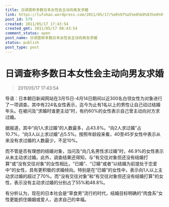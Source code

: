 ```yaml
---
title: 日调查称多数日本女性会主动向男友求婚
link: https://lufuhao.wordpress.com/2011/05/17/%e6%97%a5%e8%b0%83%e6%9f%a5%e7%a7%b0%e5%a4%9a%e6%95%b0%e6%97%a5%e6%9c%ac%e5%a5%b3%e6%80%a7%e4%bc%9a%e4%b8%bb%e5%8a%a8%e5%90%91%e7%94%b7%e5%8f%8b%e6%b1%82%e5%a9%9a/
post_id: 579
created: 2011/05/17 17:43:54
created_gmt: 2011/05/17 08:43:54
comment_status: open
post_name: 日调查称多数日本女性会主动向男友求婚
status: publish
post_type: post
---
```


# 日调查称多数日本女性会主动向男友求婚

> 2011/05/17 17:43:54

 

导语：日本朝日新闻网站在3月15日-4月14日期间以近300名白领女性为对象进行了一项调查。其中有224名女性表示，迄今为止有1名以上的男性让自己动过结婚年头。在被问及“求婚时谁更主动”时，有约60%的女性表示自己曾主动向对方求过婚。

据报道，其中“向1人求过婚”的人数最多，占43.8%。“向2人求过婚”占10.7%，“向3人以上求过婚”占5.5%。按照年龄段来看，40至45岁女性中表示从来没有求过婚的人数最少，不足10%。

而不管是否有理想的结婚对象，当问及“向几名男性求过婚”时，46.9%的女性表示从未主动求过婚。此外，调查结果还得知，与“有交往对象但还没有结婚打算”或“没有交往对象”的女性相比，“已婚”、“订婚”或者“以结婚为前提处于恋爱中”的女性，具有更积极的求婚倾向。特别是在“已婚”的女性中，表示向1人以上主动求过婚的超过了70%。而“没有交往对象”和“有交往对象但还没有结婚打算”的女性，表示没有主动求过婚的分别占了55%和48.8%。

有分析认为，现在的日本社会是“草食男”流行的时代，结婚目标明确的“肉食系”女性更能抓住婚姻或爱人，追求自己的幸福。
